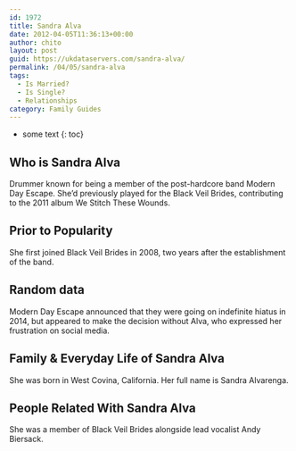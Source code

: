 ```yaml
---
id: 1972
title: Sandra Alva
date: 2012-04-05T11:36:13+00:00
author: chito
layout: post
guid: https://ukdataservers.com/sandra-alva/
permalink: /04/05/sandra-alva
tags:
  - Is Married?
  - Is Single?
  - Relationships
category: Family Guides
---
```


* some text
{: toc}
          
          
## Who is  Sandra Alva
                  
                  
                  
Drummer known for being a member of the post-hardcore band Modern Day Escape. She&#8217;d previously played for the Black Veil Brides, contributing to the 2011 album We Stitch These Wounds.
                  
                
                
                
## Prior to Popularity 
                  
                  
                  
She first joined Black Veil Brides in 2008, two years after the establishment of the band.
                  
                
                
                
## Random data 
                  
                  
                  
Modern Day Escape announced that they were going on indefinite hiatus in 2014, but appeared to make the decision without Alva, who expressed her frustration on social media.
                  
                
                
                
## Family & Everyday Life of Sandra Alva
                  
                  
                  
She was born in West Covina, California. Her full name is Sandra Alvarenga.
                  
                
                
                
## People Related With  Sandra Alva
                  
                  
                  
She was a member of Black Veil Brides alongside lead vocalist Andy Biersack.
                  
                
              
            
          
          
          
    
    
  
